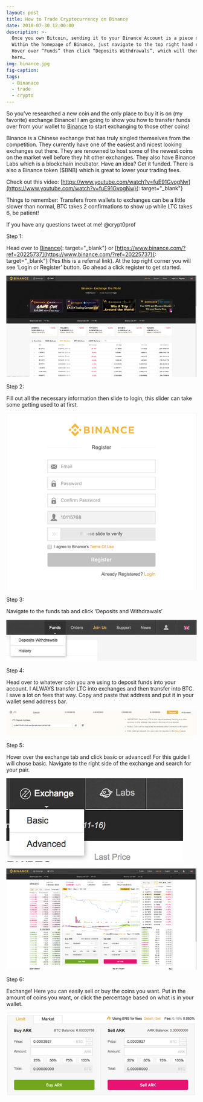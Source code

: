 ```yaml
---
layout: post
title: How to Trade Cryptocurrency on Binance
date: 2018-07-30 12:00:00
description: >-
  Once you own Bitcoin, sending it to your Binance Account is a piece of cake.
  Within the homepage of Binance, just navigate to the top right hand corner.
  Hover over “Funds” then click “Deposits Withdrawals”, which will then take you
  here…
img: binance.jpg
fig-caption:
tags:
  - Binanace
  - trade
  - crypto
---
```


So you’ve researched a new coin and the only place to buy it is on (my favorite) exchange Binance! I am going to show you how to transfer funds over from your wallet to [Binance](https://www.binance.com/?ref=20225737) to start exchanging to those other coins!

Binance is a Chinese exchange that has truly singled themselves from the competition. They currently have one of the easiest and nicest looking exchanges out there. They are renowned to host some of the newest coins on the market well before they hit other exchanges. They also have Binance Labs which is a blockchain incubator. Have an idea? Get it funded. There is also a Binance token ($BNB) which is great to lower your trading fees.

Check out this video: [https://www.youtube.com/watch?v=fuE91GvogNw](https://www.youtube.com/watch?v=fuE91GvogNw){: target="_blank"}

Things to remember: Transfers from wallets to exchanges can be a little slower than normal, BTC takes 2 confirmations to show up while LTC takes 6, be patient!

If you have any questions tweet at me! @crypt0prof

Step 1:

Head over to [Binance](https://www.binance.com/?ref=20225737){: target="_blank"} or [https://www.binance.com/?ref=20225737](https://www.binance.com/?ref=20225737){: target="_blank"} (Yes this is a referral link). At the top right corner you will see ‘Login or Register’ button. Go ahead a click register to get started.

![](/uploads/how-to-trade-cryptocurrency-on-binance.png)

Step 2:

Fill out all the necessary information then slide to login, this slider can take some getting used to at first.

![](/uploads/how-to-trade-cryptocurrency-on-binance-2.png)

Step 3:

Navigate to the funds tab and click ‘Deposits and Withdrawals’

![](/uploads/how-to-trade-cryptocurrency-on-binance-3.png)

Step 4:

Head over to whatever coin you are using to deposit funds into your account. I ALWAYS transfer LTC into exchanges and then transfer into BTC. I save a lot on fees that way. Copy and paste that address and put it in your wallet send address bar.

![](/uploads/how-to-trade-cryptocurrency-on-binance-4.png)

Step 5:

Hover over the exchange tab and click basic or advanced! For this guide I will chose basic. Navigate to the right side of the exchange and search for your pair.

![](/uploads/how-to-trade-cryptocurrency-on-binance-5.png)

![](/uploads/how-to-trade-cryptocurrency-on-binance-6.png)

Step 6:

Exchange! Here you can easily sell or buy the coins you want. Put in the amount of coins you want, or click the percentage based on what is in your wallet.

![](/uploads/how-to-trade-cryptocurrency-on-binance-7.png)